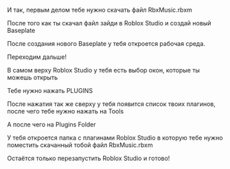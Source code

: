 И так, первым делом тебе нужно скачать файл RbxMusic.rbxm

После того как ты скачал файл зайди в Roblox Studio и создай новый Baseplate

После создания нового Baseplate у тебя откроется рабочая среда.

Переходим дальше!

В самом верху Roblox Studio у тебя есть выбор окон, которые ты можешь открыть

Тебе нужно нажать PLUGINS

После нажатия так же сверху у тебя появится список твоих плагинов, после чего тебе нужно нажать на Tools

А после чего на Plugins Folder

У тебя откроется папка с плагинами Roblox Studio в которую тебе нужно поместить скачанный тобой файл RbxMusic.rbxm

Остаётся только перезапустить Roblox Studio и готово!
